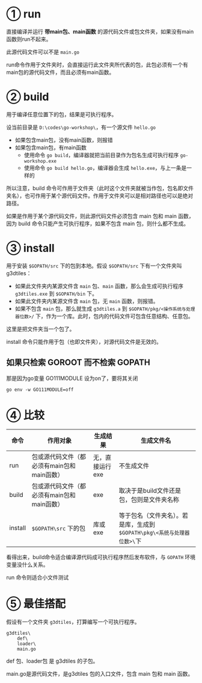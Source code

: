 # ① run

直接编译并运行 **带main包、main函数** 的源代码文件或包文件夹，如果没有main函数则run不起来。

此源代码文件可以不是 `main.go`

run命令作用于文件夹时，会直接运行此文件夹所代表的包，此包必须有一个有main包的源代码文件，而且必须有main函数。

# ② build

用于编译任意位置下的包，结果是可执行程序。

设当前目录是 `D:\codes\go-workshop\`，有一个源文件 `hello.go`

- 如果包含main包，没有main函数，则报错
- 如果包含main包，有main函数
    - 使用命令 `go build`，编译器就把当前目录作为包名生成可执行程序 `go-workshop.exe`
    - 使用命令 `go build hello.go`，编译器会生成 `hello.exe`，与上一条是一样的

所以注意，build 命令可作用于文件夹（此时这个文件夹就被当作包，包名即文件夹名），也可作用于某个源代码文件。作用于文件夹可以是相对路径也可以是绝对路径。

如果是作用于某个源代码文件，则此源代码文件必须包含 main 包和 main 函数，因为 build 命令只能产生可执行程序，如果不包含 main 包，则什么都不生成。

# ③ install

用于安装 `$GOPATH/src` 下的包到本地。假设 `$GOPATH/src` 下有一个文件夹叫 g3dtiles：

- 如果此文件夹内某源文件含 `main` 包、`main` 函数，那么会生成可执行程序 `g3dtiles.exe` 到 `$GOPATH/bin` 下。
- 如果此文件夹内某源文件含 `main` 包，无 `main` 函数，则报错。
- 如果不包含 `main` 包，那么就生成 `g3dtiles.a` 到 `$GOPATH/pkg/<操作系统与处理器位数>/` 下，作为一个库。此时，包内的代码文件可包含任意结构、任意包。

这里是把文件夹当一个包了。

install 命令只能作用于包（也即文件夹），对源代码文件是无效的。

## 如果只检索 GOROOT 而不检索 GOPATH

那是因为go变量 GO111MODULE 设为on了，要将其关闭

``` SHELL
go env -w GO111MODULE=off
```

# ④ 比较

| 命令    | 作用对象                                   | 生成结果        | 生成文件名                                                   |
| ------- | ------------------------------------------ | --------------- | ------------------------------------------------------------ |
| run     | 包或源代码文件（都必须有main包和main函数） | 无，直接运行exe | 不生成文件                                                   |
| build   | 包或源代码文件（都必须有main包和main函数） | exe             | 取决于是build文件还是包，包则是文件夹名称                    |
| install | `$GOPATH\src` 下的包                       | 库或exe         | 等于包名（文件夹名）。若是库，生成到  `$GOPATH\pkg\<系统与处理器位数>\`下 |

看得出来，build命令适合编译源代码成可执行程序然后发布软件，与 `GOPATH` 环境变量没什么关系。

run 命令则适合小文件测试

# ⑤ 最佳搭配

假设有一个文件夹 `g3dtiles`，打算编写一个可执行程序。

```
g3dtiles\
	def\
	loader\
	main.go
```

def 包、loader包 是 g3dtiles 的子包。

main.go是源代码文件，是g3dtiles 包的入口文件，包含 main 包和 main 函数。